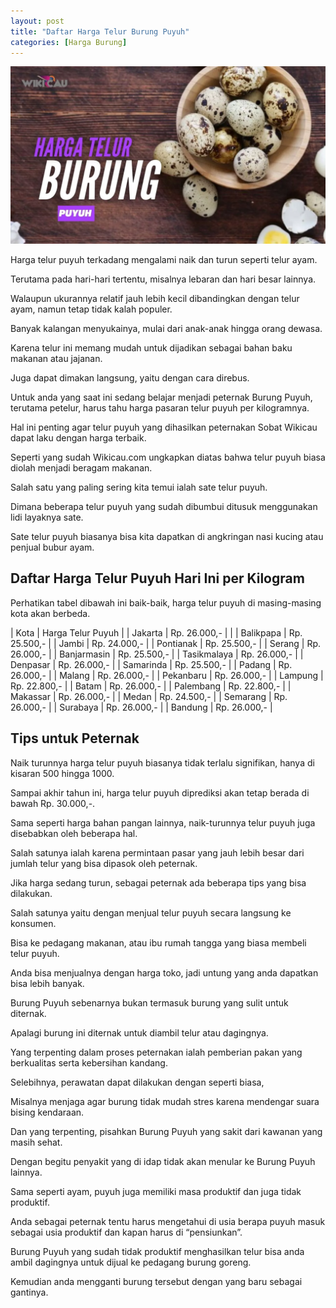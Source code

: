 ```yaml
---
layout: post
title: "Daftar Harga Telur Burung Puyuh"
categories: [Harga Burung]
---
```


![Daftar Harga Telur Burung Puyuh](/images/harga-telur-puyuh.webp)

Harga telur puyuh terkadang mengalami naik dan turun seperti telur ayam.

Terutama pada hari-hari tertentu, misalnya lebaran dan hari besar lainnya.

Walaupun ukurannya relatif jauh lebih kecil dibandingkan dengan telur ayam, namun tetap tidak kalah populer.

Banyak kalangan menyukainya, mulai dari anak-anak hingga orang dewasa.

Karena telur ini memang mudah untuk dijadikan sebagai bahan baku makanan atau jajanan.

Juga dapat dimakan langsung, yaitu dengan cara direbus.

Untuk anda yang saat ini sedang belajar menjadi peternak Burung Puyuh, terutama petelur, harus tahu harga pasaran telur puyuh per kilogramnya.

Hal ini penting agar telur puyuh yang dihasilkan peternakan Sobat Wikicau dapat laku dengan harga terbaik.

Seperti yang sudah Wikicau.com ungkapkan diatas bahwa telur puyuh biasa diolah menjadi beragam makanan.

Salah satu yang paling sering kita temui ialah sate telur puyuh.

Dimana beberapa telur puyuh yang sudah dibumbui ditusuk menggunakan lidi layaknya sate.

Sate telur puyuh biasanya bisa kita dapatkan di angkringan nasi kucing atau penjual bubur ayam.

## Daftar Harga Telur Puyuh Hari Ini per Kilogram

Perhatikan tabel dibawah ini baik-baik, harga telur puyuh di masing-masing kota akan berbeda.

| Kota | Harga Telur Puyuh |
| Jakarta | Rp. 26.000,- | |
| Balikpapa | Rp. 25.500,- |
| Jambi | Rp. 24.000,- |
| Pontianak | Rp. 25.500,- |
| Serang | Rp. 26.000,- |
| Banjarmasin | Rp. 25.500,- |
| Tasikmalaya | Rp. 26.000,- |
| Denpasar | Rp. 26.000,- |
| Samarinda | Rp. 25.500,- |
| Padang | Rp. 26.000,- |
| Malang | Rp. 26.000,- |
| Pekanbaru | Rp. 26.000,- |
| Lampung | Rp. 22.800,- |
| Batam | Rp. 26.000,- |
| Palembang | Rp. 22.800,- |
| Makassar | Rp. 26.000,- |
| Medan | Rp. 24.500,- |
| Semarang | Rp. 26.000,- |
| Surabaya | Rp. 26.000,- |
| Bandung | Rp. 26.000,- |

## Tips untuk Peternak

Naik turunnya harga telur puyuh biasanya tidak terlalu signifikan, hanya di kisaran 500 hingga 1000.

Sampai akhir tahun ini, harga telur puyuh diprediksi akan tetap berada di bawah Rp. 30.000,-.

Sama seperti harga bahan pangan lainnya, naik-turunnya telur puyuh juga disebabkan oleh beberapa hal.

Salah satunya ialah karena permintaan pasar yang jauh lebih besar dari jumlah telur yang bisa dipasok oleh peternak.

Jika harga sedang turun, sebagai peternak ada beberapa tips yang bisa dilakukan.

Salah satunya yaitu dengan menjual telur puyuh secara langsung ke konsumen.

Bisa ke pedagang makanan, atau ibu rumah tangga yang biasa membeli telur puyuh.

Anda bisa menjualnya dengan harga toko, jadi untung yang anda dapatkan bisa lebih banyak.

Burung Puyuh sebenarnya bukan termasuk burung yang sulit untuk diternak.

Apalagi burung ini diternak untuk diambil telur atau dagingnya.

Yang terpenting dalam proses peternakan ialah pemberian pakan yang berkualitas serta kebersihan kandang.

Selebihnya, perawatan dapat dilakukan dengan seperti biasa,

Misalnya menjaga agar burung tidak mudah stres karena mendengar suara bising kendaraan.

Dan yang terpenting, pisahkan Burung Puyuh yang sakit dari kawanan yang masih sehat.

Dengan begitu penyakit yang di idap tidak akan menular ke Burung Puyuh lainnya.

Sama seperti ayam, puyuh juga memiliki masa produktif dan juga tidak produktif.

Anda sebagai peternak tentu harus mengetahui di usia berapa puyuh masuk sebagai usia produktif dan kapan harus di “pensiunkan”.

Burung Puyuh yang sudah tidak produktif menghasilkan telur bisa anda ambil dagingnya untuk dijual ke pedagang burung goreng.

Kemudian anda mengganti burung tersebut dengan yang baru sebagai gantinya.
